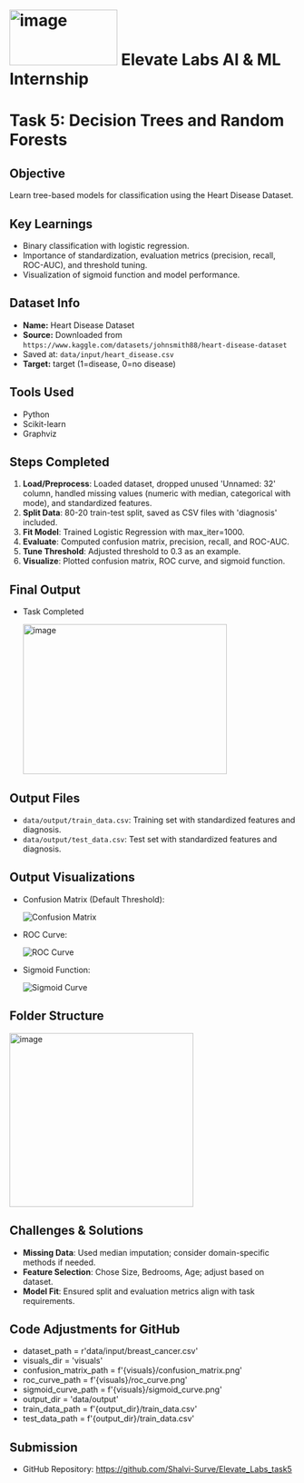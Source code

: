 # <img width="190" height="98" alt="image" src="https://github.com/user-attachments/assets/dac52983-c1c0-4a13-b1a3-4f0dee953731" />                                                Elevate Labs AI & ML Internship

# Task 5: Decision Trees and Random Forests

## Objective
Learn tree-based models for classification using the Heart Disease Dataset.


## Key Learnings
- Binary classification with logistic regression.
- Importance of standardization, evaluation metrics (precision, recall, ROC-AUC), and threshold tuning.
- Visualization of sigmoid function and model performance.
  

## Dataset Info
- **Name:** Heart Disease Dataset
- **Source:** Downloaded from `https://www.kaggle.com/datasets/johnsmith88/heart-disease-dataset`
- Saved at: `data/input/heart_disease.csv`
- **Target:** target (1=disease, 0=no disease)


## Tools Used
- Python
- Scikit-learn
- Graphviz


## Steps Completed
1. **Load/Preprocess**: Loaded dataset, dropped unused 'Unnamed: 32' column, handled missing values (numeric with median, categorical with mode), and standardized features.
2. **Split Data**: 80-20 train-test split, saved as CSV files with 'diagnosis' included.
3. **Fit Model**: Trained Logistic Regression with max_iter=1000.
4. **Evaluate**: Computed confusion matrix, precision, recall, and ROC-AUC.
5. **Tune Threshold**: Adjusted threshold to 0.3 as an example.
6. **Visualize**: Plotted confusion matrix, ROC curve, and sigmoid function.


## Final Output
- Task Completed
  
  <img width="359" height="264" alt="image" src="https://github.com/user-attachments/assets/b1d37cff-e942-403c-8067-8452e287ced4" />


## Output Files
- `data/output/train_data.csv`: Training set with standardized features and diagnosis.
- `data/output/test_data.csv`: Test set with standardized features and diagnosis.


## Output Visualizations
- Confusion Matrix (Default Threshold):
  
  ![Confusion Matrix](visuals/confusion_matrix.png)
  
- ROC Curve:

  ![ROC Curve](visuals/roc_curve.png)

- Sigmoid Function:

  ![Sigmoid Curve](visuals/sigmoid_curve.png)


## Folder Structure
<img width="324" height="306" alt="image" src="https://github.com/user-attachments/assets/aa3182b2-e89e-4315-a675-a7192931295c" />


## Challenges & Solutions
- **Missing Data**: Used median imputation; consider domain-specific methods if needed.
- **Feature Selection**: Chose Size, Bedrooms, Age; adjust based on dataset.
- **Model Fit**: Ensured split and evaluation metrics align with task requirements.


## Code Adjustments for GitHub
- dataset_path = r'data/input/breast_cancer.csv'
- visuals_dir = 'visuals'
- confusion_matrix_path = f'{visuals}/confusion_matrix.png'
- roc_curve_path = f'{visuals}/roc_curve.png'
- sigmoid_curve_path = f'{visuals}/sigmoid_curve.png'
- output_dir = 'data/output'
- train_data_path = f'{output_dir}/train_data.csv'
- test_data_path = f'{output_dir}/train_data.csv'


## Submission
- GitHub Repository: https://github.com/Shalvi-Surve/Elevate_Labs_task5
